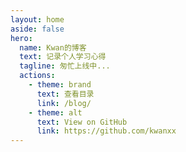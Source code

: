 ```yaml
---
layout: home
aside: false 
hero:
  name: Kwan的博客
  text: 记录个人学习心得
  tagline: 匆忙上线中...
  actions:
    - theme: brand
      text: 查看目录
      link: /blog/
    - theme: alt
      text: View on GitHub
      link: https://github.com/kwanxx
---
```


 